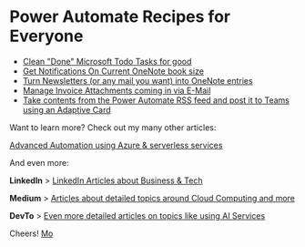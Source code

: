 # Power Automate Recipes for Everyone

* [Clean "Done" Microsoft Todo Tasks for good](/clean%20todo%20tasks%20for%20good.md)
* [Get Notifications On Current OneNote book size](/onenote%20book%20size%20notification.md)
* [Turn Newsletters (or any mail you want) into OneNote entries](/turn%20newsletters%20in%20onenote%20entries.md)
* [Manage Invoice Attachments coming in via E-Mail](/manage%20invoice%20mails.md)
* [Take contents from the Power Automate RSS feed and post it to Teams using an Adaptive Card](/rss%20feed%20to%20teams%20adaptive%20card.md)

Want to learn more? Check out my many other articles:

[Advanced Automation using Azure & serverless services](https://medium.com/serverless-and-lowocode-pioneers/using-logic-apps-to-orchestrate-a-complex-video-processing-process-flow-a0ef20237511)

And even more:

**LinkedIn** > [LinkedIn Articles about Business & Tech](https://www.linkedin.com/today/author/mbrueckner)

**Medium** > [Articles about detailed topics around Cloud Computing and more](https://medium.com/@mohammedbrueckner)

**DevTo** > [Even more detailed articles on topics like using AI Services](https://dev.to/mrbrue)

Cheers!
[Mo](https://github.com/MoBRUEC)
